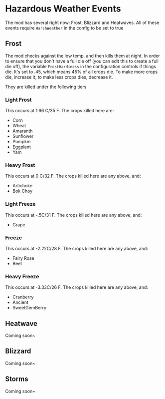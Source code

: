 # Hazardous Weather Events

The mod has several right now: Frost, Blizzard and Heatwaves. All of these events require `HarshWeather` in the config to be set to true

## Frost

The mod checks against the low temp, and then kills them at night. In order to ensure that you don't have a full die off (you can edit this to create a full die off), the variable `FrostHardiness` in the configuration controls if things die. It's set to .45, which means 45% of all crops die. To make more crops die, increase it, to make less crops dies, decrease it.

They are killed under the following tiers

### Light Frost

This occurs at 1.66 C/35 F. The crops killed here are:   
* Corn  
* Wheat 
* Amaranth
* Sunflower
* Pumpkin
* Eggplant
* Yam

### Heavy Frost

This occurs at 0 C/32 F. The crops killed here are any above, and:   
* Artichoke
* Bok Choy

### Light Freeze

This occurs at -.5C/31 F. The crops killed here are any above, and:   
* Grape

### Freeze

This occurs at -2.22C/28 F. The crops killed here are any above, and:   

* Fairy Rose
* Beet
        
### Heavy Freeze

This occurs at -3.33C/26 F. The crops killed here are any above, and:        

* Cranberry
* Ancient
* SweetGemBerry    


 
## Heatwave

Coming soon~

## Blizzard

Coming soon~

## Storms

Coming soon~